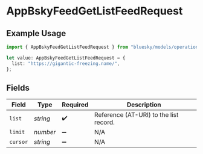 # AppBskyFeedGetListFeedRequest

## Example Usage

```typescript
import { AppBskyFeedGetListFeedRequest } from "bluesky/models/operations";

let value: AppBskyFeedGetListFeedRequest = {
  list: "https://gigantic-freezing.name/",
};
```

## Fields

| Field                                  | Type                                   | Required                               | Description                            |
| -------------------------------------- | -------------------------------------- | -------------------------------------- | -------------------------------------- |
| `list`                                 | *string*                               | :heavy_check_mark:                     | Reference (AT-URI) to the list record. |
| `limit`                                | *number*                               | :heavy_minus_sign:                     | N/A                                    |
| `cursor`                               | *string*                               | :heavy_minus_sign:                     | N/A                                    |